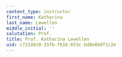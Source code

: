 ```yaml
---
content_type: instructor
first_name: Katharina
last_name: Lewellen
middle_initial: ''
salutation: Prof.
title: Prof. Katharina Lewellen
uid: c72149c0-35fb-f616-653c-bd8e8b0f1c2e
---
```

